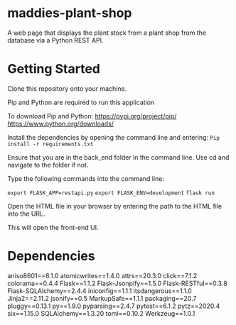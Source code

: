 # maddies-plant-shop
A web page that displays the plant stock from a plant shop from the database via a Python REST API.
 
# Getting Started
 
Clone this repository onto your machine. 
 
Pip and Python are required to run this application
 
To download Pip and Python:
https://pypi.org/project/pip/
https://www.python.org/downloads/
 
Install the dependencies by opening the command line and entering:
`Pip install -r requirements.txt`
 
Ensure that you are in the back_end folder in the command line.
Use cd and navigate to the folder if not.
 
Type the following commands into the command line:
 
`export FLASK_APP=restapi.py`
`export FLASK_ENV=development`
`flask run`
 
Open the HTML file in your browser by entering the path to the HTML file into the URL. 
 
This will open the front-end UI.
 
# Dependencies
aniso8601==8.1.0
atomicwrites==1.4.0
attrs==20.3.0
click==7.1.2
colorama==0.4.4
Flask==1.1.2
Flask-Jsonpify==1.5.0
Flask-RESTful==0.3.8
Flask-SQLAlchemy==2.4.4
iniconfig==1.1.1
itsdangerous==1.1.0
Jinja2==2.11.2
jsonify==0.5
MarkupSafe==1.1.1
packaging==20.7
pluggy==0.13.1
py==1.9.0
pyparsing==2.4.7
pytest==6.1.2
pytz==2020.4
six==1.15.0
SQLAlchemy==1.3.20
toml==0.10.2
Werkzeug==1.0.1
